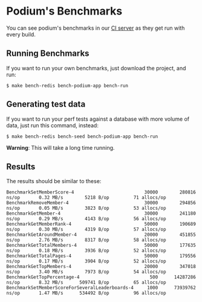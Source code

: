 Podium's Benchmarks
===================

You can see podium's benchmarks in our [CI server](https://travis-ci.org/topfreegames/podium/) as they get run with every build.

## Running Benchmarks

If you want to run your own benchmarks, just download the project, and run:

```
$ make bench-redis bench-podium-app bench-run
```

## Generating test data

If you want to run your perf tests against a database with more volume of data, just run this command, instead:

```
$ make bench-redis bench-seed bench-podium-app bench-run
```
**Warning**: This will take a long time running.

## Results

The results should be similar to these:

```
BenchmarkSetMemberScore-4                      	   30000	    280816 ns/op	   0.32 MB/s	    5218 B/op	      71 allocs/op
BenchmarkRemoveMember-4                        	   30000	    294856 ns/op	   0.05 MB/s	    3823 B/op	      53 allocs/op
BenchmarkGetMember-4                           	   30000	    241180 ns/op	   0.29 MB/s	    4143 B/op	      56 allocs/op
BenchmarkGetMemberRank-4                       	   50000	    190689 ns/op	   0.30 MB/s	    4319 B/op	      57 allocs/op
BenchmarkGetAroundMember-4                     	   20000	    451855 ns/op	   2.76 MB/s	    8317 B/op	      58 allocs/op
BenchmarkGetTotalMembers-4                     	   50000	    177635 ns/op	   0.18 MB/s	    3936 B/op	      52 allocs/op
BenchmarkGetTotalPages-4                       	   50000	    179556 ns/op	   0.17 MB/s	    3904 B/op	      52 allocs/op
BenchmarkGetTopMembers-4                       	   20000	    347018 ns/op	   3.40 MB/s	    7973 B/op	      54 allocs/op
BenchmarkGetTopPercentage-4                    	     500	  14287286 ns/op	   8.32 MB/s	  509741 B/op	      65 allocs/op
BenchmarkSetMemberScoreForSeveralLeaderboards-4	    1000	  73939762 ns/op	   1.47 MB/s	  534492 B/op	      96 allocs/op
```
